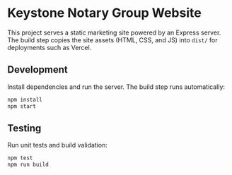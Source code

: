 # Keystone Notary Group Website

This project serves a static marketing site powered by an Express server. The build step copies the site assets (HTML, CSS, and JS) into `dist/` for deployments such as Vercel.

## Development

Install dependencies and run the server. The build step runs automatically:

```bash
npm install
npm start
```

## Testing

Run unit tests and build validation:

```bash
npm test
npm run build
```
